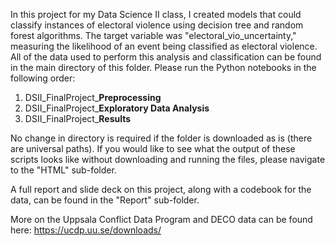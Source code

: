 In this project for my Data Science II class, I created models that could classify instances of electoral violence using decision tree and random forest algorithms. The target variable was "electoral_vio_uncertainty," measuring the likelihood of an event being classified as electoral violence. All of the data used to perform this analysis and classification can be found in the main directory of this folder. Please run the Python notebooks in the following order:

1) DSII_FinalProject_**Preprocessing**
2) DSII_FinalProject_**Exploratory Data Analysis**
3) DSII_FinalProject_**Results**

No change in directory is required if the folder is downloaded as is (there are universal paths). If you would like to see what the output of these scripts looks like without downloading and running the files, please navigate to the "HTML" sub-folder. 

A full report and slide deck on this project, along with a codebook for the data, can be found in the "Report" sub-folder. 

More on the Uppsala Conflict Data Program and DECO data can be found here: https://ucdp.uu.se/downloads/
